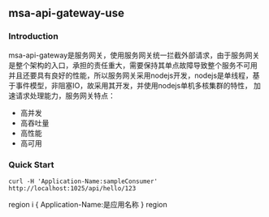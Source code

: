 ## msa-api-gateway-use
### Introduction
msa-api-gateway是服务网关，使用服务网关统一拦截外部请求，由于服务网关是整个架构的入口，承担的责任重大，需要保持其单点故障导致整个服务不可用
并且还要具有良好的性能，所以服务网关采用nodejs开发，nodejs是单线程，基于事件模型，非阻塞IO，故采用其开发，并使用nodejs单机多核集群的特性，
加速请求处理能力，服务网关特点：
- 高并发
- 高吞吐量
- 高性能
- 高可用

### Quick Start
```$xslt
curl -H 'Application-Name:sampleConsumer' http://localhost:1025/api/hello/123
```
region i {
  Application-Name:是应用名称
} region